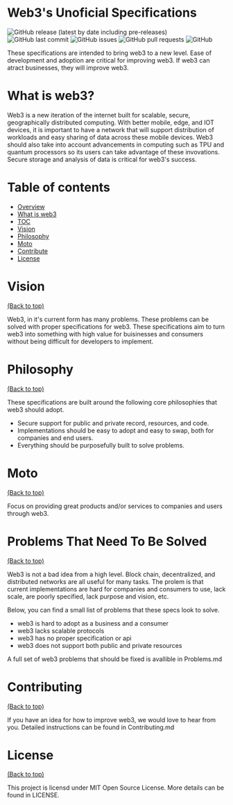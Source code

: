 # Web3's Unoficial Specifications

![GitHub release (latest by date including pre-releases)](https://img.shields.io/github/v/release/FrostyTheSouthernSnowman/web3-specs?include_prereleases)
![GitHub last commit](https://img.shields.io/github/last-commit/FrostyTheSouthernSnowman/web3-specs)
![GitHub issues](https://img.shields.io/github/issues-raw/FrostyTheSouthernSnowman/web3-specs)
![GitHub pull requests](https://img.shields.io/github/issues-pr/FrostyTheSouthernSnowman/web3-specs)
![GitHub](https://img.shields.io/github/license/FrostyTheSouthernSnowman/web3-specs)

These specifications are intended to bring web3 to a new level. Ease of development and adoption are critical for improving web3. If web3 can atract businesses, they will improve web3.

# What is web3?
Web3 is a new iteration of the internet built for scalable, secure, geographically distributed computing. With better mobile, edge, and IOT devices, it is important to have a network that will support distribution of workloads and easy sharing of data across these mobile devices. Web3 should also take into account advancements in computing such as TPU and quantum processors so its users can take advantage of these invovations. Secure storage and analysis of data is critical for web3's success.  

# Table of contents
- [Overview](#web3s-unoficial-specifications)
- [What is web3](#what-is-web3)
- [TOC](#table-of-contents)
- [Vision](#vision)
- [Philosophy](#philosophy)
- [Moto](#moto)
- [Contribute](#contributing)
- [License](#license)

# Vision
[(Back to top)](#table-of-contents)

Web3, in it's current form has many problems. These problems can be solved with proper specifications for web3. These specifications aim to turn web3 into something with high value for buisinesses and consumers without being difficult for developers to implement.

# Philosophy
[(Back to top)](#table-of-contents)

These specifications are built around the following core philosophies that web3 should adopt.

- Secure support for public and private record, resources, and code.
- Implementations should be easy to adopt and easy to swap, both for companies and end users.
- Everything should be purposefully built to solve problems.

# Moto
[(Back to top)](#table-of-contents)

Focus on providing great products and/or services to companies and users through web3.

# Problems That Need To Be Solved
[(Back to top)](#table-of-contents)

Web3 is not a bad idea from a high level. Block chain, decentralized, and distributed networks are all useful for many tasks. The prolem is that current implementations are hard for companies and consumers to use, lack scale, are poorly specified, lack purpose and vision, etc.

Below, you can find a small list of problems that these specs look to solve.

- web3 is hard to adopt as a business and a consumer
- web3 lacks scalable protocols
- web3 has no proper specification or api
- web3 does not support both public and private resources

A full set of web3 problems that should be fixed is avallible in Problems.md

# Contributing 
[(Back to top)](#table-of-contents)

If you have an idea for how to improve web3, we would love to hear from you. Detailed instructions can be found in Contributing.md

# License
[(Back to top)](#table-of-contents)

This project is licensd under MIT Open Source License. More details can be found in LICENSE.

